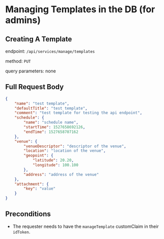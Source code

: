 # Managing Templates in the DB (for admins)

## Creating A Template

endpoint: `/api/services/manage/templates`

method: `PUT`

query parameters: none

## Full Request Body

```json
{
	"name": "test template",
	"defaultTitle": "test template",
	"comment": "test template for testing the api endpoint",
	"schedule": {
		"name": "schedule name",
		"startTime": 1527658692126,
		"endTime": 1527658707162
	},
	"venue": {
		"venueDescriptor": "descriptor of the venue",
		"location": "location of the venue",
		"geopoint": {
			"latitude": 20.20,
			"longitude": 100.100
		},
		"address": "address of the venue"
	},
	"attachment": {
		"key": "value"
	}
}
```

## Preconditions

* The requester needs to have the `manageTemplate` customClaim in their `idToken`.
